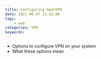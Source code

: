 ```yaml
---
title: Configuring OpenVPN
date: 2021-06-07 21:42:06
tags:
    - web
categories: VPN
keywords: 
---
```


- Options to configure VPN on your system
- What these options mean